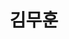---
userid: muhun
title: 김무훈
description: 하고 싶은 말
img: https://0.gravatar.com/avatar/a68c8fbbf98cc973890ac269a1126ce115e669dd9c5452f1f8bc8425022e85c7?size=512
homepage: https://muhun.link/
github: https://github.com/mu-hun
twitter: https://x.com/iamuhun
linkedin: https://www.linkedin.com/in/mu-hun
---